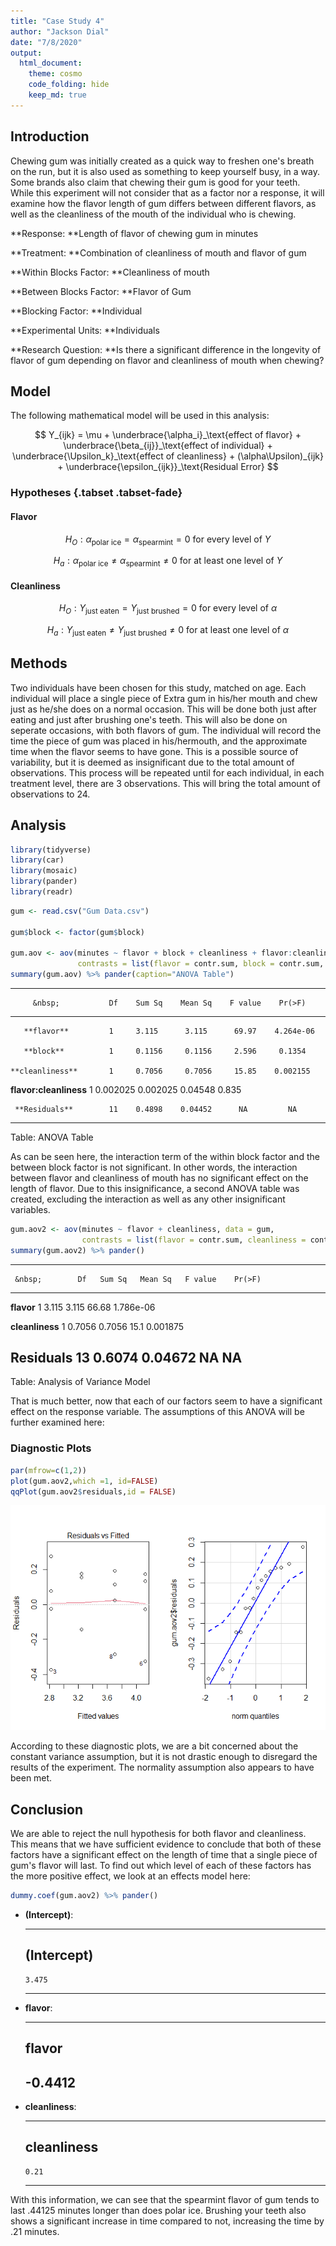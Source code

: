 ```yaml
---
title: "Case Study 4"
author: "Jackson Dial"
date: "7/8/2020"
output:
  html_document: 
    theme: cosmo
    code_folding: hide
    keep_md: true
---
```


## Introduction

Chewing gum was initially created as a quick way to freshen one's breath on the run, but it is also used as something to keep yourself busy, in  a way. Some brands also claim that chewing their gum is good for your teeth. While this experiment will not consider that as a factor nor a response, it will examine how the flavor length of gum differs between different flavors, as well as the cleanliness of the mouth of the individual who is chewing.

**Response: **Length of flavor of chewing gum in minutes

**Treatment: **Combination of cleanliness of mouth and flavor of gum

**Within Blocks Factor: **Cleanliness of mouth

**Between Blocks Factor: **Flavor of Gum

**Blocking Factor: **Individual

**Experimental Units: **Individuals

**Research Question: **Is there a significant difference in the longevity of flavor of gum depending on flavor and cleanliness of mouth when chewing?


## Model

The following mathematical model will be used in this analysis:

$$
Y_{ijk} = \mu + \underbrace{\alpha_i}_\text{effect of flavor} + \underbrace{\beta_{ij}}_\text{effect of individual} + \underbrace{\Upsilon_k}_\text{effect of cleanliness} + (\alpha\Upsilon)_{ijk} + \underbrace{\epsilon_{ijk}}_\text{Residual Error}
$$


### Hypotheses {.tabset .tabset-fade}

#### Flavor

$$
H_O: \alpha_{\text{polar ice}} = \alpha_{\text{spearmint}}=0 \text{ for every level of }\Upsilon
$$

$$
H_a: \alpha_{\text{polar ice}} \neq \alpha_{\text{spearmint}}\neq 0 \text{ for at least one level of }\Upsilon
$$

#### Cleanliness

$$
H_O: \Upsilon_{\text{just eaten}} = \Upsilon_{\text{just brushed}}=0 \text{ for every level of }\alpha
$$

$$
H_a: \Upsilon_{\text{just eaten}} \neq \Upsilon_{\text{just brushed}}\neq 0 \text{ for at least one level of }\alpha
$$

###

## Methods

Two individuals have been chosen for this study, matched on age. Each individual will place a single piece of Extra gum in his/her mouth and chew just as he/she does on a normal occasion. This will be done both just after eating and just after brushing one's teeth. This will also be done on seperate occasions, with both flavors of gum. The individual will record the time the piece of gum was placed in his/hermouth, and the approximate time when the flavor seems to have gone. This is a possible source of variability, but it is deemed as insignificant due to the total amount of observations. This process will be repeated until for each individual, in each treatment level, there are 3 observations. This will bring the total amount of observations to 24.

## Analysis


```r
library(tidyverse)
library(car)
library(mosaic)
library(pander)
library(readr)
```



```r
gum <- read.csv("Gum Data.csv")

gum$block <- factor(gum$block)

gum.aov <- aov(minutes ~ flavor + block + cleanliness + flavor:cleanliness, data = gum,
               contrasts = list(flavor = contr.sum, block = contr.sum, cleanliness = contr.sum))
summary(gum.aov) %>% pander(caption="ANOVA Table")
```


-------------------------------------------------------------------------
         &nbsp;           Df    Sum Sq    Mean Sq    F value    Pr(>F)   
------------------------ ---- ---------- ---------- --------- -----------
       **flavor**         1     3.115      3.115      69.97    4.264e-06 

       **block**          1     0.1156     0.1156     2.596     0.1354   

    **cleanliness**       1     0.7056     0.7056     15.85    0.002155  

 **flavor:cleanliness**   1    0.002025   0.002025   0.04548     0.835   

     **Residuals**        11    0.4898    0.04452      NA         NA     
-------------------------------------------------------------------------

Table: ANOVA Table

As can be seen here, the interaction term of the within block factor and the between block factor is not significant. In other words, the interaction between flavor and cleanliness of mouth has no significant effect on the length of flavor. Due to this insignificance, a second ANOVA table was created, excluding the interaction as well as any other insignificant variables.


```r
gum.aov2 <- aov(minutes ~ flavor + cleanliness, data = gum,
                contrasts = list(flavor = contr.sum, cleanliness = contr.sum))
summary(gum.aov2) %>% pander()
```


---------------------------------------------------------------
     &nbsp;        Df   Sum Sq   Mean Sq   F value    Pr(>F)   
----------------- ---- -------- --------- --------- -----------
   **flavor**      1    3.115     3.115     66.68    1.786e-06 

 **cleanliness**   1    0.7056   0.7056     15.1     0.001875  

  **Residuals**    13   0.6074   0.04672     NA         NA     
---------------------------------------------------------------

Table: Analysis of Variance Model

That is much better, now that each of our factors seem to have a significant effect on the response variable. The assumptions of this ANOVA will be further examined here:

### Diagnostic Plots


```r
par(mfrow=c(1,2))
plot(gum.aov2,which =1, id=FALSE)
qqPlot(gum.aov2$residuals,id = FALSE)
```

![](Case-Study-4_files/figure-html/unnamed-chunk-4-1.png)<!-- -->

According to these diagnostic plots, we are a bit concerned about the constant variance assumption, but it is not drastic enough to disregard the results of the experiment. The normality assumption also appears to have been met.

## Conclusion

We are able to reject the null hypothesis for both flavor and cleanliness. This means that we have sufficient evidence to conclude that both of these factors have a significant effect on the length of time that a single piece of gum's flavor will last. To find out which level of each of these factors has the more positive effect, we look at an effects model here:


```r
dummy.coef(gum.aov2) %>% pander()
```



  * **(Intercept)**:

    -------------
     (Intercept)
    -------------
        3.475
    -------------

  * **flavor**:

    ---------
     flavor
    ---------
     -0.4412
    ---------

  * **cleanliness**:

    -------------
     cleanliness
    -------------
        0.21
    -------------


<!-- end of list -->

With this information, we can see that the spearmint flavor of gum tends to last .44125 minutes longer than does polar ice. Brushing your teeth also shows a significant increase in time compared to not, increasing the time by .21 minutes.

